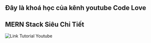 ## Đây là khoá học của kênh youtube Code Love

## MERN Stack Siêu Chi Tiết

![Link Tutorial Youtube](https://bom.so/qg4jZ1)